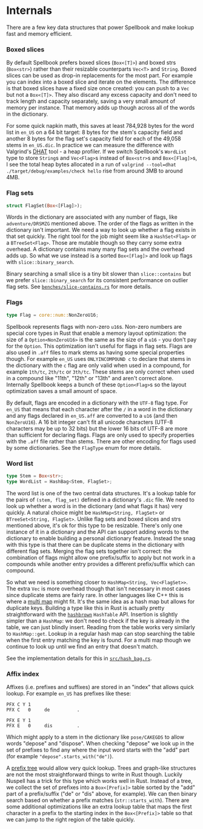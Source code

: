 # Internals

There are a few key data structures that power Spellbook and make lookup fast and memory efficient.

### Boxed slices

By default Spellbook prefers boxed slices (`Box<[T]>`) and boxed strs (`Box<str>`) rather than their resizable counterparts `Vec<T>` and `String`. Boxed slices can be used as drop-in replacements for the most part. For example you can index into a boxed slice and iterate on the elements. The difference is that boxed slices have a fixed size once created: you can push to a `Vec` but not a `Box<[T]>`. They also discard any excess capacity and don't need to track length and capacity separately, saving a very small amount of memory per instance. That memory adds up though across all of the words in the dictionary.

For some quick napkin math, this saves at least 784,928 bytes for the word list in `en_US` on a 64 bit target: 8 bytes for the stem's capacity field and another 8 bytes for the flag set's capacity field for each of the 49,058 stems in `en_US.dic`. In practice we can measure the difference with Valgrind's [DHAT](https://valgrind.org/docs/manual/dh-manual.html) tool - a heap profiler. If we switch Spellbook's `WordList` type to store `String`s and `Vec<Flag>`s instead of `Box<str>`s and `Box<[Flag]>`s, I see the total heap bytes allocated in a run of `valgrind --tool=dhat ./target/debug/examples/check hello` rise from around 3MB to around 4MB.

### Flag sets

```rust
struct FlagSet(Box<[Flag]>);
```

Words in the dictionary are associated with any number of flags, like `adventure/DRSMZG` mentioned above. The order of the flags as written in the dictionary isn't important. We need a way to look up whether a flag exists in that set quickly. The right tool for the job might seem like a `HashSet<Flag>` or a `BTreeSet<Flag>`. Those are mutable though so they carry some extra overhead. A dictionary contains many many flag sets and the overhead adds up. So what we use instead is a sorted `Box<[Flag]>` and look up flags with `slice::binary_search`.

Binary searching a small slice is a tiny bit slower than `slice::contains` but we prefer `slice::binary_search` for its consistent performance on outlier flag sets. See [`benches/slice-contains.rs`](../benches/slice-contains.rs) for more details.

### Flags

```rust
type Flag = core::num::NonZeroU16;
```

Spellbook represents flags with non-zero `u16`s. Non-zero numbers are special core types in Rust that enable a memory layout optimization: the size of a `Option<NonZeroU16>` is the same as the size of a `u16` - you don't pay for the `Option`. This optimization isn't useful for flags in flag sets. Flags are also used in `.aff` files to mark stems as having some special properties though. For example `en_US` uses `ONLYINCOMPOUND c` to declare that stems in the dictionary with the `c` flag are only valid when used in a compound, for example `1th/tc`, `2th/tc` or `3th/tc`. These stems are only correct when used in a compound like "11th", "12th" or "13th" and aren't correct alone. Internally Spellbook keeps a bunch of these `Option<Flag>`s so the layout optimization saves a small amount of space.

By default, flags are encoded in a dictionary with the `UTF-8` flag type. For `en_US` that means that each character after the `/` in a word in the dictionary and any flags declared in `en_US.aff` are converted to a `u16` (and then `NonZeroU16`). A 16 bit integer can't fit all unicode characters (UTF-8 characters may be up to 32 bits) but the lower 16 bits of UTF-8 are more than sufficient for declaring flags. Flags are only used to specify properties with the `.aff` file rather than stems. There are other encoding for flags used by some dictionaries. See the `FlagType` enum for more details.

### Word list

```rust
type Stem = Box<str>;
type WordList = HashBag<Stem, FlagSet>;
```

The word list is one of the two central data structures. It's a lookup table for the pairs of `(stem, flag_set)` defined in a dictionary's `.dic` file. We need to look up whether a word is in the dictionary (and what flags it has) very quickly. A natural choice might be `HashMap<String, FlagSet>` or `BTreeSet<String, FlagSet>`. Unlike flag sets and boxed slices and strs mentioned above, it's ok for this type to be resizable. There's only one instance of it in a dictionary and the API can support adding words to the dictionary to enable building a personal dictionary feature. Instead the snag with this type is that there can be duplicate stems in the dictionary with different flag sets. Merging the flag sets together isn't correct: the combination of flags might allow one prefix/suffix to apply but not work in a compounds while another entry provides a different prefix/suffix which can compound.

So what we need is something closer to `HashMap<String, Vec<FlagSet>>`. The extra `Vec` is more overhead though that isn't necessary in most cases since duplicate stems are fairly rare. In other languages like C++ this is where a [multi map](https://en.cppreference.com/w/cpp/container/unordered_multimap) might fit. It's the same idea as a hash map but allows for duplicate keys. Building a type like this in Rust is actually pretty straightforward with the [`hashbrown`] `HashTable` API. Insertion is slightly simpler than a `HashMap`: we don't need to check if the key is already in the table, we can just blindly insert. Reading from the table works very similarly to `HashMap::get`. Lookup in a regular hash map can stop searching the table when the first entry matching the key is found. For a multi map though we continue to look up until we find an entry that doesn't match.

See the implementation details for this in [`src/hash_bag.rs`](../src/hash_bag.rs).

### Affix index

Affixes (i.e. prefixes and suffixes) are stored in an "index" that allows quick lookup. For example `en_US` has prefixes like these:

```
PFX C Y 1
PFX C   0     de          .

PFX E Y 1
PFX E   0     dis         .
```

Which might apply to a stem in the dictionary like `pose/CAKEGDS` to allow words "depose" and "dispose". When checking "depose" we look up in the set of prefixes to find any where the input word starts with the "add" part (for example `"depose".starts_with("de")`).

A [prefix tree](https://en.wikipedia.org/wiki/Trie) would allow very quick lookup. Trees and graph-like structures are not the most straightforward things to write in Rust though. Luckily Nuspell has a trick for this type which works well in Rust. Instead of a tree, we collect the set of prefixes into a `Box<[Prefix]>` table sorted by the "add" part of a prefix/suffix ("de" or "dis" above, for example). We can then binary search based on whether a prefix matches (`str::starts_with`). There are some additional optimizations like an extra lookup table that maps the first character in a prefix to the starting index in the `Box<[Prefix]>` table so that we can jump to the right region of the table quickly.

[`hashbrown`]: https://github.com/rust-lang/hashbrown
